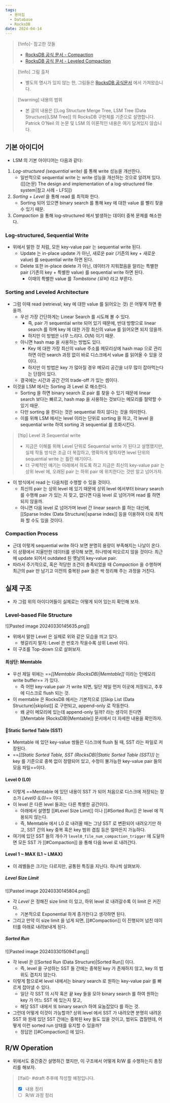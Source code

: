 ```yaml
---
tags:
  - 용어집
  - Database
  - RocksDB
date: 2024-04-14
---
```

> [!info]- 참고한 것들
> - [RocksDB 공식 문서 - Compaction](https://github.com/facebook/rocksdb/wiki/Compaction)
> - [RocksDB 공식 문서 - Leveled Compaction](https://github.com/facebook/rocksdb/wiki/Leveled-Compaction)

> [!info] 그림 출처
> - 별도의 명시가 있지 않는 한, 그림들은 [RocksDB 공식문서](https://github.com/facebook/rocksdb/wiki/Leveled-Compaction) 에서 가져왔습니다.

> [!warning] 내용의 범위
> - 본 글의 내용은 [[Log Structure Merge Tree, LSM Tree (Data Structure)|LSM Tree]] 의 RocksDB 구현체를 기준으로 설명합니다. Patrick O'Neil 의 논문 및 LSM 의 이론적인 내용은 여기 담겨있지 않습니다.

## 기본 아이디어

- LSM 의 기본 아이디어는 다음과 같다:

1. *Log-structured (sequential write)* 를 통해 write 성능을 개선한다.
	- 일반적으로 sequential write 는 write 성능을 개선하는 것으로 알려져 있다. ([[(논문) The design and implementation of a log-structured file system|참고 사례 - LFS]])
2. *Sorting + Level* 을 통해 read 를 최적화 한다.
	- Sorting 되어 있으면 binary search 를 통해 key 에 대한 value 를 빨리 찾을 수 있기 때문.
3. *Compaction* 을 통해 log-structured 에서 발생하는 데이터 중복 문제를 해소한다.

### Log-structured, Sequential Write

- 위에서 말한 것 처럼, 모든 key-value pair 는 sequential write 된다.
	- Update 는 in-place update 가 아닌, 새로운 pair (기존의 key + 새로운 value) 를 sequential write 하면 된다.
	- Delete 또한 in-place delete 가 아닌, 데이터가 지워졌음을 알리는 특별한 pair (기존의 key + 특별한 value) 를 sequential write 하면 된다.
		- 이때의 특별한 value 를 *Tombstone (묘비)* 라고 부른다.

### Sorting and Leveled Architecture

- 그럼 이때 read (retrieval; key 에 대한 value 를 읽어오는 것) 은 어떻게 하면 좋을까.
	- 우선 가장 간단하게는 Linear Search 를 시도해 볼 수 있다.
		- 즉, pair 가 sequential write 되어 있기 때문에, 반대 방향으로 linear search 를 하며 key 에 대한 가장 최신의 value 를 읽어오면 되지 않을까.
		- 하지만 이 방법은 너무 느리다. $O(N)$ 이기 때문.
	- 아니면 hash map 을 사용하는 방법도 있다.
		- Key 에 대한 가장 최신의 value 주소를 메모리상에 hash map 으로 관리하면 이런 search 과정 없이 바로 디스크에서 value 를 읽어올 수 있을 것이다.
		- 하지만 이 방법은 key 가 많아질 경우 메모리 공간을 너무 많이 잡아먹는다는 단점이 있다.
	- 결국에는 시간과 공간 간의 trade-off 가 있는 셈이다.
- 이것을 LSM 에서는 Sorting 과 Level 로 해소한다.
	- Sorting 을 하면 binary search 로 pair 를 찾을 수 있기 때문에 linear search 보다는 빠르고, hash map 을 사용하는 것보다는 메모리를 절약할 수 있기 때문.
	- 다만 sorting 을 한다는 것은 sequential 하지 않다는 것을 의미한다.
	- 이를 위해 LSM 에서는 level 이라는 단위로 sorting 을 하고, 각 level 을 sequential write 하여 sorting 과 sequential 를 조화시킨다.

> [!tip] Level 과 Sequential write
> - 지금은 이해를 위해 Level 단위로 Sequential write 가 된다고 설명했지만, 실제 작동 방식은 조금 더 복잡하고, 명확하게 말하자면 level 단위의 sequential write 는 틀린 얘기이다.
> - 더 구체적인 얘기는 아래에서 하도록 하고 지금은 최신의 key-value pair 는 상위 level 에, 오래된 pair 는 하위 pair 에 위치한다는 것만 알고 넘어가자.

- 이 방식에서 read 는 다음처럼 수행할 수 있을 것이다.
	- 최신의 pair 는 상위 level 에 있기 때문에 상위 level 에서부터 binary search 를 수행해 pair 가 있는 지 찾고, 없다면 다음 level 로 넘어가며 read 를 하면 되지 않을까.
	- 아니면 다음 level 로 넘어가며 level 간 linear search 를 하는 대신에, [[Sparse Index (Data Structure)|sparse index]] 등을 이용하여 더욱 최적화 할 수도 있을 것이다.

### Compaction Process

- 근데 이렇게 sequential write 하다 보면 분명히 용량이 부족해지는 나날이 온다.
- 이 상황에서 지울만한 데이터를 생각해 보면, 하나밖에 떠오르지 않을 것이다: 최근에 update 되어서 outdated 된 옛날의 key-value pair.
- 따라서 주기적으로, 혹은 적당한 조건이 충족되었을 때 *Compaction* 을 수행하며 최근의 pair 만 남기고 이전의 중복된 pair 들은 싹 정리해 주는 과정을 거친다.

## 실제 구조

- 자 그럼 위의 아이디어들이 실제로는 어떻게 되어 있는지 확인해 보자.

### Level-based File Structure

![[Pasted image 20240330145635.png]]

- 위에서 말한 Level 은 실제로 위와 같은 모습을 띄고 있다.
	- 헷갈리지 말자: Level 은 번호가 작을수록 상위 Level 이다.
- 이 구조를 Top-down 으로 살펴보자.

#### 최상단: Memtable

- 우선 제일 위에는 ==*[[Memtable (RocksDB)|Memtable]]* 이라는 인메모리 write buffer== 가 있다.
	- 즉 어떤 key-value pair 가 write 되면, 일단 제일 먼저 이곳에 저장되고, 추후에 디스크로 flush 되는 것.
- 이 memtable 은 RocksDB 에서는 기본적으로 [[Skip List (Data Structure)|skiplist]] 로 구현되고, append-only 로 작동한다.
	- 왜 굳이 메모리에 있는데 append-only 일까? 라는 생각이 든다면 [[Memtable (RocksDB)|Memtable]] 문서에서 더 자세한 내용을 확인하자.
#### Static Sorted Table (SST)

- Memtable 에 있던 key-value 쌍들은 디스크에 flush 될 때, SST 라는 파일로 저장된다.
- ==*[[Static Sorted Table, SST (RocksDB)|Static Sorted Table (SST)]]* 는 key 를 기준으로 중복 없이 정렬되어 있고, 수정이 불가능한 key-value pair 들의 모음 파일==이다.

#### Level 0 (L0)

- 이렇게 ==Memtable 에 있던 내용이 SST 가 되어 처음으로 디스크에 저장되는 장소가 *Level0 (L0)*== 이다. 
- 이 level 은 다른 level 들과는 다른 특별한 공간이다.
	- 아래에서 설명할 [[#Level Size Limit]] 이나 [[#Sorted Run]] 은 level 에 적용되지 않는다.
	- 즉, Memtable 에서 L0 로 내려올 때는 그냥 SST 로 변환되어 내려오기만 하고, SST 간의 key 중복 혹은 key 범위 겹침 등은 얼마든지 가능하다.
- 여기에 있던 SST 들의 개수가 `level0_file_num_compaction_trigger` 에 도달하면 모든 SST 가 [[#Compaction]] 을 통해 다음 level 로 내려간다.

#### Level 1 ~ MAX (L1 ~ LMAX)

- 이 레벨들은 크기는 다르지만, 공통된 특징을 지닌다. 하나씩 살펴보자.

##### Level Size Limit

![[Pasted image 20240330145804.png]]

- 각 *Level* 은 정해진 size limit 이 있고, 하위 level 로 내려갈수록 이 limit 은 커진다.
	- 기본적으로 Exponential 하게 증가한다고 생각하면 된다.
- 그리고 만약 이 size limit 을 넘게 되면, [[#Compaction]] 이 진행되어 넘친 데이터를 아래로 내려보내게 된다.

##### Sorted Run

![[Pasted image 20240330150941.png]]

- 각 level 은 [[Sorted Run (Data Structure)|Sorted Run]] 이다.
	- 즉, level 을 구성하는 SST 들 간에는 중복된 key 가 존재하지 않고, key 의 범위도 겹치지 않는다.
- 이렇게 함으로써 level 내에서는 binary search 로 원하는 key-value pair 를 빠르게 잡아낼 수 있다.
	- 일단 각 SST 의 시작 혹은 끝 key 들을 모아 binary search 를 하여 원하는 key 가 어느 SST 에 있는지 찾고,
	- 해당 SST 내에서 또 binary search 하여 요놈잡았다 를 하는 것.
- 그런데 어떻게 이것이 가능할까? 상위 level 에서 SST 가 내려오면 분명히 내려온 SST 와 원래 있던 SST 간에는 중복된 key 들도 있을 것이고, 범위도 겹칠텐데, 어떻게 이런 sorted run 상태를 유지할 수 있을까?
	- 정답은 [[#Compaction]] 에 있다.

## R/W Operation

- 위에서도 중간중간 설명하긴 했지만, 이 구조에서 어떻게 R/W 를 수행하는지 총정리를 해보자.

> [!fail]- #draft 추후에 작성할 예정입니다.
> - [x] 내용 정리
> - [ ] R/W 과정 정리